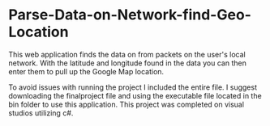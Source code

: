 # Parse-Data-on-Network-find-Geo-Location
This web application finds the data on from packets on the user's local network. With the latitude and longitude found in the data you can then enter them to pull up the Google Map location.

To avoid issues with running the project I included the entire file. I suggest downloading the finalproject file and using the executable file located in the bin folder to use this application. This project was completed on visual studios utilizing c#.
